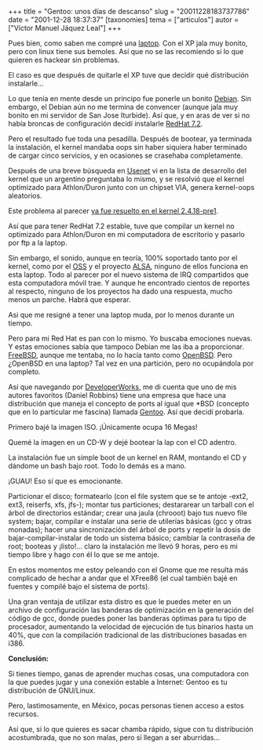 +++
title = "Gentoo: unos días de descanso"
slug = "20011228183737786"
date = "2001-12-28 18:37:37"
[taxonomies]
tema = ["articulos"]
autor = ["Víctor Manuel Jáquez Leal"]
+++

Pues bien, como saben me compré una
[laptop](http://www.compaq.com.mx/hogar/prod_pres_701-mx.html). Con el
XP jala muy bonito, pero con linux tiene sus bemoles. Así que no se las
recomiendo si lo que quieren es hackear sin problemas.

El caso es que después de quitarle el XP tuve que decidir qué
distribución instalarle...

<!-- more -->
Lo que tenía en mente desde un principo fue ponerle un bonito
[Debian](http://www.debian.org). Sin embargo, el Debian aún no me
termina de convencer (aunque jala muy bonito en mi servidor de San Jose
Iturbide). Así que, y en aras de ver si no había broncas de
configuración decidí instalarle [RedHat 7.2](http://www.redhat.com).

Pero el resultado fue toda una pesadilla. Después de bootear, ya
terminada la instalación, el kernel mandaba oops sin haber siquiera
haber terminado de cargar cinco servicios, y en ocasiones se crasehaba
completamente.

Después de una breve búsqueda en [Usenet](http://www.google.com/grphp)
vi en la lista de desarrollo del kernel que un argentino preguntaba lo
mismo, y se resolvió que el kernel optimizado para Athlon/Duron junto
con un chipset VIA, genera kernel-oops aleatorios.

Este problema al parecer [ya fue resuelto en el kernel
2.4.18-pre1](http://www.kernel.org/pub/linux/kernel/v2.4/testing/patch-2.4.18.log).

Así que para tener RedHat 7.2 estable, tuve que compilar un kernel no
optimizado para Athlon/Duron en mi computadora de escritorio y pasarlo
por ftp a la laptop.

Sin embargo, el sonido, aunque en teoría, 100% soportado tanto por el
kernel, como por el [OSS](http://www.opensound.com/oss.html) y el
proyecto [ALSA](http://www.alsa-project.org), ninguno de ellos funciona
en esta laptop. Todo al parecer por el nuevo sistema de IRQ compartidos
que esta computadora móvil trae. Y aunque he encontrado cientos de
reportes al respecto, ninguno de los proyectos ha dado una respuesta,
mucho menos un parche. Habrá que esperar.

Asi que me resigné a tener una laptop muda, por lo menos durante un
tiempo.

Pero para mi Red Hat es pan con lo mismo. Yo buscaba emociones nuevas. Y
estas emociones sabía que tampoco Debian me las iba a proporcionar.
[FreeBSD](http://www.freebsd.org), aunque me tentaba, no lo hacía tanto
como [OpenBSD](http://www.openbsd.org). Pero ¿OpenBSD en una laptop? Tal
vez en una partición, pero no ocupándola por completo.

Así que navegando por
[DeveloperWorks](http://www-106.ibm.com/developerworks/), me di cuenta
que uno de mis autores favoritos (Daniel Robbins) tiene una empresa que
hace una distribución que maneja el concepto de ports al igual que \*BSD
(concepto que en lo particular me fascina) llamada
[Gentoo](http://www.gentoo.org). Así que decidí probarla.

Primero bajé la imagen ISO. ¡Únicamente ocupa 16 Megas!

Quemé la imagen en un CD-W y dejé bootear la lap con el CD adentro.

La instalación fue un simple boot de un kernel en RAM, montando el CD y
dándome un bash bajo root. Todo lo demás es a mano.

¡GUAU! Eso sí que es emocionante.

Particionar el disco; formatearlo (con el file system que se te antoje
-ext2, ext3, reiserfs, xfs, jfs-); montar tus particiones; destararear
un tarball con el árbol de directorios estándar; crear una jaula
(chrooot) bajo tus nuevo file system; bajar, compilar e instalar una
serie de utilerías básicas (gcc y otras monadas); hacer una
sincronización del árbol de ports y repetir la dosis de
bajar-compilar-instalar de todo un sistema básico; cambiar la contraseña
de root; booteas y ¡listo!... claro la instalación me llevó 9 horas,
pero es mi tiempo libre y hago con él lo que se me antoje.

En estos momentos me estoy peleando con el Gnome que me resulta más
complicado de hechar a andar que el XFree86 (el cual también bajé en
fuentes y compilé bajo el sistema de ports).

Una gran ventaja de utilizar esta distro es que le puedes meter en un
archivo de configuración las banderas de optimización en la generación
del código de gcc, donde puedes poner las banderas óptimas para tu tipo
de procesador, aumentando la velocidad de ejecución de tus binarios
hasta un 40%, que con la compilación tradicional de las distribuciones
basadas en i386.

**Conclusión:**

Si tienes tiempo, ganas de aprender muchas cosas, una computadora con la
que puedes jugar y una conexión estable a Internet: Gentoo es tu
distribución de GNU/Linux.

Pero, lastimosamente, en México, pocas personas tienen acceso a estos
recursos.

Así que, si lo que quieres es sacar chamba rápido, sigue con tu
distribución acostumbrada, que no son malas, pero sí llegan a ser
aburridas...

